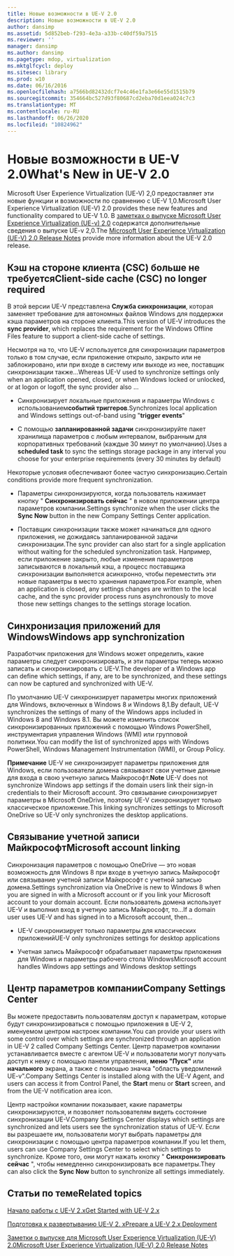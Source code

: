 ```yaml
---
title: Новые возможности в UE-V 2.0
description: Новые возможности в UE-V 2.0
author: dansimp
ms.assetid: 5d852beb-f293-4e3a-a33b-c40df59a7515
ms.reviewer: ''
manager: dansimp
ms.author: dansimp
ms.pagetype: mdop, virtualization
ms.mktglfcycl: deploy
ms.sitesec: library
ms.prod: w10
ms.date: 06/16/2016
ms.openlocfilehash: a7566bd82432dcf7e4c46e1fa3e66e55d1515b79
ms.sourcegitcommit: 354664bc527d93f80687cd2eba70d1eea024c7c3
ms.translationtype: MT
ms.contentlocale: ru-RU
ms.lasthandoff: 06/26/2020
ms.locfileid: "10824962"
---
```

# <span data-ttu-id="e872f-103">Новые возможности в UE-V 2.0</span><span class="sxs-lookup"><span data-stu-id="e872f-103">What's New in UE-V 2.0</span></span>


<span data-ttu-id="e872f-104">Microsoft User Experience Virtualization (UE-V) 2,0 предоставляет эти новые функции и возможности по сравнению с UE-V 1,0.</span><span class="sxs-lookup"><span data-stu-id="e872f-104">Microsoft User Experience Virtualization (UE-V) 2.0 provides these new features and functionality compared to UE-V 1.0.</span></span> <span data-ttu-id="e872f-105">В [заметках о выпуске Microsoft User Experience Virtualization (UE-v) 2,0](microsoft-user-experience-virtualization--ue-v--20-release-notesuevv2.md) содержатся дополнительные сведения о выпуске UE-v 2,0.</span><span class="sxs-lookup"><span data-stu-id="e872f-105">The [Microsoft User Experience Virtualization (UE-V) 2.0 Release Notes](microsoft-user-experience-virtualization--ue-v--20-release-notesuevv2.md) provide more information about the UE-V 2.0 release.</span></span>

## <span data-ttu-id="e872f-106">Кэш на стороне клиента (CSC) больше не требуется</span><span class="sxs-lookup"><span data-stu-id="e872f-106">Client-side cache (CSC) no longer required</span></span>


<span data-ttu-id="e872f-107">В этой версии UE-V представлена **Служба синхронизации**, которая заменяет требование для автономных файлов Windows для поддержки кэша параметров на стороне клиента.</span><span class="sxs-lookup"><span data-stu-id="e872f-107">This version of UE-V introduces the **sync provider**, which replaces the requirement for the Windows Offline Files feature to support a client-side cache of settings.</span></span>

<span data-ttu-id="e872f-108">Несмотря на то, что UE-V используется для синхронизации параметров только в том случае, если приложение открыло, закрыто или не заблокировано, или при входе в систему или выходе из нее, поставщик синхронизации также...</span><span class="sxs-lookup"><span data-stu-id="e872f-108">Whereas UE-V used to synchronize settings only when an application opened, closed, or when Windows locked or unlocked, or at logon or logoff, the sync provider also …</span></span>

-   <span data-ttu-id="e872f-109">Синхронизирует локальные приложения и параметры Windows с использованием**событий триггеров**.</span><span class="sxs-lookup"><span data-stu-id="e872f-109">Synchronizes local application and Windows settings out-of-band using "**trigger events**"</span></span>

-   <span data-ttu-id="e872f-110">С помощью **запланированной задачи** синхронизируйте пакет хранилища параметров с любым интервалом, выбранным для корпоративных требований (каждые 30 минут по умолчанию).</span><span class="sxs-lookup"><span data-stu-id="e872f-110">Uses a **scheduled task** to sync the settings storage package in any interval you choose for your enterprise requirements (every 30 minutes by default)</span></span>

<span data-ttu-id="e872f-111">Некоторые условия обеспечивают более частую синхронизацию.</span><span class="sxs-lookup"><span data-stu-id="e872f-111">Certain conditions provide more frequent synchronization.</span></span>

-   <span data-ttu-id="e872f-112">Параметры синхронизируются, когда пользователь нажимает кнопку " **Синхронизировать сейчас** " в новом приложении центра параметров компании.</span><span class="sxs-lookup"><span data-stu-id="e872f-112">Settings synchronize when the user clicks the **Sync Now** button in the new Company Settings Center application.</span></span>

-   <span data-ttu-id="e872f-113">Поставщик синхронизации также может начинаться для одного приложения, не дожидаясь запланированной задачи синхронизации.</span><span class="sxs-lookup"><span data-stu-id="e872f-113">The sync provider can also start for a single application without waiting for the scheduled synchronization task.</span></span> <span data-ttu-id="e872f-114">Например, если приложение закрыто, любые изменения параметров записываются в локальный кэш, а процесс поставщика синхронизации выполняется асинхронно, чтобы переместить эти новые параметры в место хранения параметров.</span><span class="sxs-lookup"><span data-stu-id="e872f-114">For example, when an application is closed, any settings changes are written to the local cache, and the sync provider process runs asynchronously to move those new settings changes to the settings storage location.</span></span>

## <span data-ttu-id="e872f-115">Синхронизация приложений для Windows</span><span class="sxs-lookup"><span data-stu-id="e872f-115">Windows app synchronization</span></span>


<span data-ttu-id="e872f-116">Разработчик приложения для Windows может определить, какие параметры следует синхронизировать, и эти параметры теперь можно записать и синхронизировать с UE-V.</span><span class="sxs-lookup"><span data-stu-id="e872f-116">The developer of a Windows app can define which settings, if any, are to be synchronized, and these settings can now be captured and synchronized with UE-V.</span></span>

<span data-ttu-id="e872f-117">По умолчанию UE-V синхронизирует параметры многих приложений для Windows, включенных в Windows 8 и Windows 8,1.</span><span class="sxs-lookup"><span data-stu-id="e872f-117">By default, UE-V synchronizes the settings of many of the Windows apps included in Windows 8 and Windows 8.1.</span></span> <span data-ttu-id="e872f-118">Вы можете изменить список синхронизированных приложений с помощью Windows PowerShell, инструментария управления Windows (WMI) или групповой политики.</span><span class="sxs-lookup"><span data-stu-id="e872f-118">You can modify the list of synchronized apps with Windows PowerShell, Windows Management Instrumentation (WMI), or Group Policy.</span></span>

<span data-ttu-id="e872f-119">**Примечание**  UE-V не синхронизирует параметры приложения для Windows, если пользователи домена связывают свои учетные данные для входа в свою учетную запись Майкрософт.</span><span class="sxs-lookup"><span data-stu-id="e872f-119">**Note** UE-V does not synchronize Windows app settings if the domain users link their sign-in credentials to their Microsoft account.</span></span> <span data-ttu-id="e872f-120">Это связывание синхронизирует параметры в Microsoft OneDrive, поэтому UE-V синхронизирует только классическое приложение.</span><span class="sxs-lookup"><span data-stu-id="e872f-120">This linking synchronizes settings to Microsoft OneDrive so UE-V only synchronizes the desktop applications.</span></span>

 

## <span data-ttu-id="e872f-121">Связывание учетной записи Майкрософт</span><span class="sxs-lookup"><span data-stu-id="e872f-121">Microsoft account linking</span></span>


<span data-ttu-id="e872f-122">Синхронизация параметров с помощью OneDrive — это новая возможность для Windows 8 при входе в учетную запись Майкрософт или связывание учетной записи Майкрософт с учетной записью домена.</span><span class="sxs-lookup"><span data-stu-id="e872f-122">Settings synchronization via OneDrive is new to Windows 8 when you are signed in with a Microsoft account or if you link your Microsoft account to your domain account.</span></span> <span data-ttu-id="e872f-123">Если пользователь домена использует UE-V и выполнил вход в учетную запись Майкрософт, то...</span><span class="sxs-lookup"><span data-stu-id="e872f-123">If a domain user uses UE-V and has signed in to a Microsoft account, then…</span></span>

-   <span data-ttu-id="e872f-124">UE-V синхронизирует только параметры для классических приложений</span><span class="sxs-lookup"><span data-stu-id="e872f-124">UE-V only synchronizes settings for desktop applications</span></span>

-   <span data-ttu-id="e872f-125">Учетная запись Майкрософт обрабатывает параметры приложения для Windows и параметры рабочего стола Windows</span><span class="sxs-lookup"><span data-stu-id="e872f-125">Microsoft account handles Windows app settings and Windows desktop settings</span></span>

## <span data-ttu-id="e872f-126">Центр параметров компании</span><span class="sxs-lookup"><span data-stu-id="e872f-126">Company Settings Center</span></span>


<span data-ttu-id="e872f-127">Вы можете предоставить пользователям доступ к параметрам, которые будут синхронизироваться с помощью приложения в UE-V 2, именуемом центром настроек компании.</span><span class="sxs-lookup"><span data-stu-id="e872f-127">You can provide your users with some control over which settings are synchronized through an application in UE-V 2 called Company Settings Center.</span></span> <span data-ttu-id="e872f-128">Центр параметров компании устанавливается вместе с агентом UE-V и пользователи могут получать доступ к нему с помощью панели управления, **меню "Пуск"** или **начального** экрана, а также с помощью значка "область уведомлений UE-v".</span><span class="sxs-lookup"><span data-stu-id="e872f-128">Company Settings Center is installed along with the UE-V Agent, and users can access it from Control Panel, the **Start** menu or **Start** screen, and from the UE-V notification area icon.</span></span>

<span data-ttu-id="e872f-129">Центр настройки компании показывает, какие параметры синхронизируются, и позволяет пользователям видеть состояние синхронизации UE-V.</span><span class="sxs-lookup"><span data-stu-id="e872f-129">Company Settings Center displays which settings are synchronized and lets users see the synchronization status of UE-V.</span></span> <span data-ttu-id="e872f-130">Если вы разрешаете им, пользователи могут выбрать параметры для синхронизации с помощью центра параметров компании.</span><span class="sxs-lookup"><span data-stu-id="e872f-130">If you let them, users can use Company Settings Center to select which settings to synchronize.</span></span> <span data-ttu-id="e872f-131">Кроме того, они могут нажать кнопку " **Синхронизировать сейчас** ", чтобы немедленно синхронизировать все параметры.</span><span class="sxs-lookup"><span data-stu-id="e872f-131">They can also click the **Sync Now** button to synchronize all settings immediately.</span></span>






## <span data-ttu-id="e872f-132">Статьи по теме</span><span class="sxs-lookup"><span data-stu-id="e872f-132">Related topics</span></span>


[<span data-ttu-id="e872f-133">Начало работы с UE-V 2.x</span><span class="sxs-lookup"><span data-stu-id="e872f-133">Get Started with UE-V 2.x</span></span>](get-started-with-ue-v-2x-new-uevv2.md)

[<span data-ttu-id="e872f-134">Подготовка к развертыванию UE-V 2. x</span><span class="sxs-lookup"><span data-stu-id="e872f-134">Prepare a UE-V 2.x Deployment</span></span>](prepare-a-ue-v-2x-deployment-new-uevv2.md)

[<span data-ttu-id="e872f-135">Заметки о выпуске для Microsoft User Experience Virtualization (UE-V) 2.0</span><span class="sxs-lookup"><span data-stu-id="e872f-135">Microsoft User Experience Virtualization (UE-V) 2.0 Release Notes</span></span>](microsoft-user-experience-virtualization--ue-v--20-release-notesuevv2.md)

 

 





